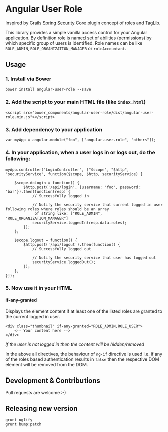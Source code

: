 # Angular User Role

Inspired by Grails [Spring Security Core](http://grails.org/plugin/spring-security-core) plugin concept of roles and [TagLib](http://grails-plugins.github.io/grails-spring-security-core/v2/guide/helperClasses.html#securityTagLib).

This library provides a simple vanilla access control for your Angular application. By definition role is named set of
abilities (permissions) by which specific group of users is identified. Role names can be like `ROLE_ADMIN`,
`ROLE_ORGANIZATION_MANAGER` or `roleAccountant`.

## Usage

### 1. Install via Bower

    bower install angular-user-role --save

### 2. Add the script to your main HTML file (like `index.html`)

    <script src="bower_components/angular-user-role/dist/angular-user-role.min.js"></script>

### 3. Add dependency to your application

    var myApp = angular.module("foo", ["angular.user.role", "others"]);

### 4. In your application, when a user logs in or logs out, do the following:

```
myApp.controller("LoginController", ["$scope", "$http", "securityService", function($scope, $http, securityService) {

    $scope.doLogin = function() {
        $http.post('/api/login', {username: "foo", password: "bar"}).then(function(resp) {
            // Successfully logged in

            // Notify the security service that current logged in user following roles where roles should be an array
             of string like: ["ROLE_ADMIN", "ROLE_ORGANIZATION_MANAGER"]
            securityService.loggedIn(resp.data.roles);
        });
    };

    $scope.logout = function() {
        $http.post('/api/logout').then(function() {
            // Successfully logged out

            // Notify the security service that user has logged out
            securityService.loggedOut();
        });
    };
}]);
```

### 5. Now use it in your HTML

#### if-any-granted

Displays the element content if at least one of the listed roles are granted to the current logged in user.

```
<div class="thumbnail" if-any-granted="ROLE_ADMIN,ROLE_USER">
    <-- Your content here -->
</div>
```

*If the user is not logged in then the content will be hidden/removed*

In the above all directives, the behaviour of `ng-if` directive is used i.e. if any of the roles based authentication
results in `false` then the respective DOM element will be removed from the DOM.

## Development & Contributions

Pull requests are welcome :-)

## Releasing new version

```
grunt uglify
grunt bump:patch
```
